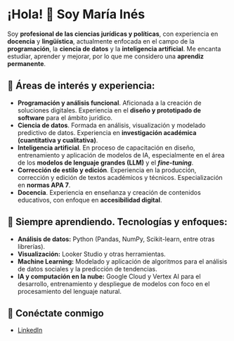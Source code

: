 # ¡Hola! 👋 Soy María Inés

Soy **profesional de las ciencias jurídicas y políticas**, con experiencia en **docencia** y **lingüística**, actualmente enfocada en el campo de la **programación**, la **ciencia de datos** y la **inteligencia artificial**. Me encanta estudiar, aprender y mejorar, por lo que me considero una **aprendiz permanente**.

## 🧠 Áreas de interés y experiencia:

- **Programación y análisis funcional**. Aficionada a la creación de soluciones digitales. Experiencia en el **diseño y prototipado de software** para el ámbito jurídico.
- **Ciencia de datos**. Formada en análisis, visualización y modelado predictivo de datos. Experiencia en **investigación académica (cuantitativa y cualitativa)**.
- **Inteligencia artificial**. En proceso de capacitación en diseño, entrenamiento y aplicación de modelos de IA, especialmente en el área de los **modelos de lenguaje grandes (LLM)** y el ***fine-tuning***.
- **Corrección de estilo y edición**. Experiencia en la producción, corrección y edición de textos académicos y técnicos. Especialización en **normas APA 7**.
- **Docencia**. Experiencia en enseñanza y creación de contenidos educativos, con enfoque en **accesibilidad digital**.

## 🌱 Siempre aprendiendo. Tecnologías y enfoques:

- **Análisis de datos:** Python (Pandas, NumPy, Scikit-learn, entre otras librerías).  
- **Visualización:** Looker Studio y otras herramientas.  
- **Machine Learning:** Modelado y aplicación de algoritmos para el análisis de datos sociales y la predicción de tendencias.
- **IA y computación en la nube:** Google Cloud y Vertex AI para el desarrollo, entrenamiento y despliegue de modelos con foco en el procesamiento del lenguaje natural.

## 🔗 Conéctate conmigo
- [LinkedIn](https://www.linkedin.com/in/mariainesabarrateguif)
